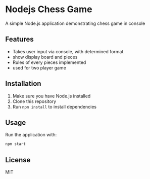 # Nodejs Chess Game

A simple Node.js application demonstrating chess game in console

## Features
- Takes user input via console, with determined format
- show display board and pieces
- Rules of every pieces implemented
- used for two player game

## Installation
1. Make sure you have Node.js installed
2. Clone this repository
3. Run `npm install` to install dependencies

## Usage
Run the application with:
```bash
npm start
```

## License
MIT
